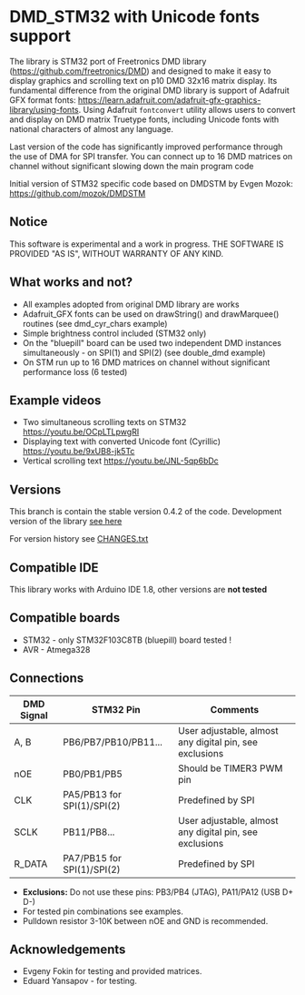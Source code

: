 # DMD_STM32 with Unicode fonts support 
The library is STM32 port of Freetronics DMD library (https://github.com/freetronics/DMD) and designed to make it easy to display graphics and scrolling text on p10 DMD 32x16 matrix display. Its fundamental difference from the original DMD library is support of Adafruit GFX format fonts: https://learn.adafruit.com/adafruit-gfx-graphics-library/using-fonts. Using Adafruit `fontconvert` utility allows users to convert and display on DMD matrix Truetype fonts, including Unicode fonts with national characters of almost any language.

Last version of the code has significantly improved performance through the use of DMA for SPI transfer. You can connect up to 16 DMD matrices on channel without significant slowing down the main program code

Initial version of STM32 specific code based on DMDSTM by Evgen Mozok: https://github.com/mozok/DMDSTM

Notice
------
This software is experimental and a work in progress. THE SOFTWARE IS PROVIDED "AS IS", WITHOUT WARRANTY OF ANY KIND.

What works and not?
---------- 

* All examples adopted from original DMD library are works
* Adafruit_GFX fonts can be used on drawString() and drawMarquee() routines (see dmd_cyr_chars example)
* Simple brightness control included (STM32 only)
* On the "bluepill" board can be used two independent DMD instances simultaneously - on SPI(1) and SPI(2) (see double_dmd example)
* On STM run up to 16 DMD matrices on channel without significant performance loss (6 tested)  

Example videos
--------------
* Two simultaneous scrolling texts on STM32 https://youtu.be/OCpLTLpwgRI
* Displaying text with converted Unicode font (Cyrillic) https://youtu.be/9xUB8-jk5Tc
* Vertical scrolling text https://youtu.be/JNL-5qp6bDc

Versions
---------
This branch is contain the stable version 0.4.2 of the code. Development version of the library [see here](https://github.com/board707/DMD_STM32/tree/dev-V2)

For version history see [CHANGES.txt](CHANGES.txt)

Compatible IDE
----------
This library works with Arduino IDE 1.8, other versions are **not tested**

Compatible boards
-----------------

* STM32 - only STM32F103C8TB (bluepill) board tested !
* AVR - Atmega328

Connections
-----------

| DMD Signal | STM32 Pin | Comments |
| ---------- | --------- | -------- |
| A, B | PB6/PB7/PB10/PB11... | User adjustable, almost any digital pin, see exclusions |
| nOE | PB0/PB1/PB5 | Should be TIMER3 PWM pin
| CLK | PA5/PB13 for SPI(1)/SPI(2) | Predefined by SPI |
| SCLK | PB11/PB8... |  User adjustable, almost any digital pin, see exclusions |
| R_DATA | PA7/PB15 for SPI(1)/SPI(2) |  Predefined by SPI |

* **Exclusions:** Do not use these pins: PB3/PB4 (JTAG), PA11/PA12 (USB D+ D-) 
* For tested pin combinations see examples.
* Pulldown resistor 3-10K between nOE and GND is recommended.

Acknowledgements
-----------
- Evgeny Fokin for testing and provided matrices.
- Eduard Yansapov - for testing.
